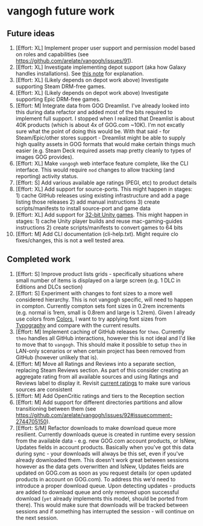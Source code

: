 # vangogh future work

## Future ideas

1. [Effort: XL] Implement proper user support and permission model based on roles and capabilities (see https://github.com/arelate/vangogh/issues/91).
2. [Effort: XL] Investigate implementing depot support (aka how Galaxy handles installations). See [this note](https://github.com/arelate/theo?tab=readme-ov-file#vangogh-technical-decisions-and-resulting-theo-behaviors) for explanation.
3. [Effort: XL] (Likely depends on depot work above) Investigate supporting Steam DRM-free games.
4. [Effort: XL] (Likely depends on depot work above) Investigate supporting Epic DRM-free games.
5. [Effort: M] Integrate data from GOG Dreamlist. I've already looked into this during data refactor and added most of the bits required to implement full support. I stopped when I realized that Dreamlist is about 40K products (which is about 4x of GOG.com ~10K). I'm not excatly sure what the point of doing this would be. With that said - for Steam/Epic/other stores support - Dreamlist might be able to supply high quality assets in GOG formats that would make certain things much easier (e.g. Steam Deck required assets map pretty cleanly to types of images GOG provides).
6. [Effort: XL] Make `vangogh` web interface feature complete, like the CLI interface. This would require `nod` changes to allow tracking (and reporting) activity status.
7. [Effort: S] Add various available age ratings (PEGI, etc) to product details
8. [Effort: XL] Add support for source-ports. This might happen in stages: 1) cache GitHub releases using existing infrastructure and add a page listing those releases 2) add manual instructions 3) create scripts/manifests to install source-port and game data
9. [Effort: XL] Add support for [32-bit Unity games](https://github.com/boggydigital/mac-gaming-guides/blob/main/common/unity-porting.md). This might happen in stages: 1) cache Unity player builds and reuse mac-gaming-guides instructions 2) create scripts/manifests to convert games to 64 bits
10. [Effort: M] Add CLI documentation (cli-help.txt). Might require clo fixes/changes, this is not a well tested area.

## Completed work

1. [Effort: S] Improve product lists grids - specifically situations where small number of items is displayed on a large screen (e.g. 1 DLC in Editions and DLCs section)
2. [Effort: S] Experiment with changes to font sizes to a more well considered hierarchy. This is not vangogh specific, will need to happen in compton. Currently compton sets font sizes in 0.2rem increments (e.g. normal is 1rem, small is 0.8rem and large is 1.2rem). Given I already use colors from [Colors](https://developer.apple.com/design/human-interface-guidelines/color#Specifications), I want to try applying font sizes from [Typography](https://developer.apple.com/design/human-interface-guidelines/typography#Specifications) and compare with the current results.
3. [Effort: M] Implement caching of GitHub releases for `theo`. Currently `theo` handles all GitHub interactions, however this is not ideal and I'd like to move that to `vangogh`. This should make it possible to setup `theo` in LAN-only scenarios or when certain project has been removed from GitHub (however unlikely that is).
4. [Effort: M] Move all Ratings and Reviews into a separate section, replacing Steam Reviews section. As part of this consider creating an aggregate rating from all available sources and using Ratings and Reviews label to display it. Revisit [current ratings](https://github.com/arelate/vangogh/blob/b47c30a72035ed653d443f06d46562dad4ed23a4/rest/compton_fragments/product_properties.go#L320) to make sure various sources are consistent
5. [Effort: M] Add OpenCritic ratings and tiers to the Reception section
6. [Effort: M] Add support for different directories partitions and allow transitioning between them (see https://github.com/arelate/vangogh/issues/92#issuecomment-2744705150).
7. [Effort: S/M] Refactor downloads to make download queue more resilient. Currently downloads queue is created in runtime every session from the available data - e.g. new GOG.com account products, or IsNew, Updates fields in account products. Basically when you've got this data during sync - your downloads will always be this set, even if you've already downloaded them. This doesn't work great between sessions however as the data gets overwritten and IsNew, Updates fields are updated on GOG.com as soon as you request details (or open updated products in account on GOG.com). To address this we'd need to introduce a proper download queue. Upon detecting updates - products are added to download queue and only removed upon successful download (`yet` already implements this model, should be ported from there). This would make sure that downloads will be tracked between sessions and if something has interrupted the session - will continue on the next session.